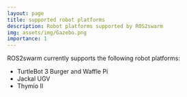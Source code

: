 ```yaml
---
layout: page
title: supported robot platforms 
description: Robot platforms supported by ROS2swarm 
img: assets/img/Gazebo.png
importance: 1
---
```


ROS2swarm currently supports the following robot platforms: 

* TurtleBot 3 Burger and Waffle Pi 
* Jackal UGV
* Thymio II 
